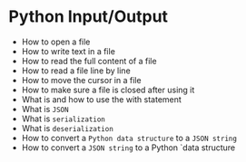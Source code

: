# Python Input/Output

* How to open a file
* How to write text in a file
* How to read the full content of a file
* How to read a file line by line
* How to move the cursor in a file
* How to make sure a file is closed after using it
* What is and how to use the with statement
* What is `JSON`
* What is `serialization`
* What is `deserialization`
* How to convert a `Python data structure` to a `JSON string`
* How to convert a `JSON string` to a Python `data structure
